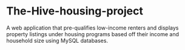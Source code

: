 # The-Hive-housing-project
A web application that pre-qualifies low-income renters and displays property listings under housing programs based off their income and household size using MySQL databases.
